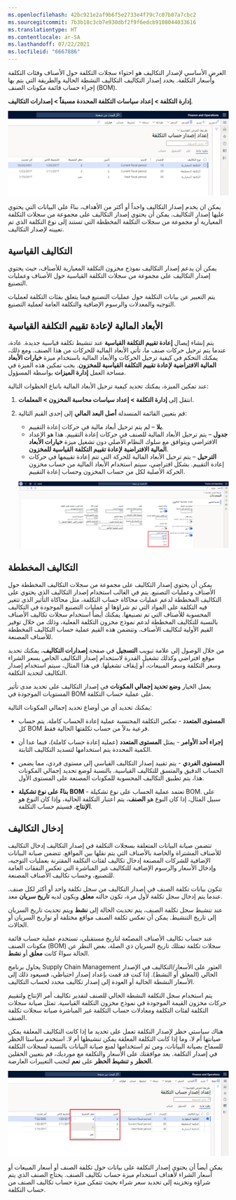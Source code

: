 ```yaml
---
ms.openlocfilehash: 42bc921e2af9b6f5e2733e4f79c7c07b07a7cbc2
ms.sourcegitcommit: 7b3b18c3cb7e930dbf2f9f6edcb9108044033616
ms.translationtype: HT
ms.contentlocale: ar-SA
ms.lasthandoff: 07/22/2021
ms.locfileid: "6667886"
---
```

الغرض الأساسي لإصدار التكاليف هو احتواء سجلات التكلفة حول الأصناف وفئات التكلفة وأسعار التكلفة. يحدد إصدار التكاليف التكاليف النشطة الحالية والطريقة التي يتم بها إجراء حساب قائمة مكونات الصنف (BOM).

**إدارة التكلفة > إعداد سياسات التكلفة المحددة مسبقاً > إصدارات التكاليف**.

[![لقطة شاشة لصفحة إعداد إصدار التكاليف.](../media/costing-version.png)](../media/costing-version.png#lightbox)

يمكن ان يخدم إصدار التكاليف واحداً أو أكثر من الأهداف، بناءً على البيانات التي يحتوي عليها إصدار التكاليف. يمكن أن يحتوي إصدار التكاليف على مجموعة من سجلات التكلفة المعيارية أو مجموعة من سجلات التكلفة المخططة التي تستند إلى نوع التكلفة الذي تم تعيينه لإصدار التكاليف.

## <a name="standard-costs"></a>التكاليف القياسية

يمكن أن يدعم إصدار التكاليف نموذج مخزون التكلفة المعيارية للأصناف، حيث يحتوي إصدار التكاليف على مجموعة من سجلات التكلفة القياسية حول الأصناف وعمليات التصنيع.

يتم التعبير عن بيانات التكلفة حول عمليات التصنيع فيما يتعلق بفئات التكلفة لعمليات التوجيه والمعدلات والرسوم الإضافية والتكلفة العامة لعملية التصنيع.

## <a name="financial-dimensions-for-the-standard-cost-revaluation"></a>الأبعاد المالية لإعادة تقييم التكلفة القياسية
يتم إنشاء إيصال **إعادة تقييم التكلفة القياسية** عند تنشيط تكلفة قياسية جديدة. عادة، عندما يتم ترحيل حركات صنف ما، تأتي الأبعاد المالية للحركات من هذا الصنف. ومع ذلك، يمكنك التحكم في كيفية ترحيل الحركات والأبعاد المالية باستخدام ميزة **خيارات الأبعاد المالية الافتراضية لإعادة تقييم التكلفة القياسية للمخزون**. يجب تمكين هذه الميزة في مساحة العمل **إدارة الميزات** بواسطة المسؤول.

عند تمكين الميزة، يمكنك تحديد كيفية ترحيل الأبعاد المالية باتباع الخطوات التالية:

1.  انتقل إلى **إدارة التكلفة > إعداد سياسات محاسبة المخزون > المعلمات**. 
2.  قم بتعيين القائمة المنسدلة **أصل البعد المالي** إلى إحدى القيم التالية:
    - **بلا** – لم يتم ترحيل أبعاد مالية في حركات إعادة التقييم. 
    - **جدول** – يتم ترحيل الأبعاد المالية للصنف في حركات إعادة التقييم. هذا هو الإعداد الافتراضي ويتوافق مع سلوك النظام الأصلي دون تشغيل ميزة **خيارات الأبعاد المالية الافتراضية لإعادة تقييم التكلفة القياسية للمخزون**.
    - **الترحيل** – يتم ترحيل الأبعاد المالية للحركة التي تتم إعادة تقييمها في حركات إعادة التقييم. بشكل افتراضي، سيتم استخدام الأبعاد المالية من حساب مخزون الحركة الأصلية لكل من حساب المخزون وحساب إعادة التقييم.
 
    [![لقطة شاشة لصفحة المعلمات وأصل قائمة الأبعاد المالية.](../media/origin-financial-dimension-ss.png)](../media/origin-financial-dimension-ss.png#lightbox)


## <a name="planned-costs"></a>التكاليف المخططة

يمكن أن يحتوي إصدار التكاليف على مجموعة من سجلات التكاليف المخططة حول الأصناف وعمليات التصنيع. يتم في الغالب استخدام إصدار التكاليف الذي يحتوي على التكاليف المخططة لدعم عمليات محاكاة حساب التكلفة، مثل محاكاة التأثير الذي تتغير فيه التكلفة على المواد التي تم شراؤها أو عمليات التصنيع الموجودة في التكاليف المحسوبة للأصناف التي تم تصنيعها. يمكنك أيضاً استخدام سجلات تكاليف الأصناف بالنسبة للتكاليف المخططة لدعم نموذج مخزون التكلفة الفعلية، وذلك من خلال توفير القيم الأولية لتكاليف الأصناف. وتتضمن هذه القيم عملية حساب التكاليف المخططة للأصناف المصنعة.

من خلال الوصول إلى علامة تبويب **التسجيل** في صفحة **إصدارات التكاليف**، يمكنك تحديد موقع افتراضي وكذلك تشغيل القدرة لاستخدام إصدار التكاليف الخاص بسعر الشراء وسعر التكلفة وسعر المبيعات، أو إيقاف تشغيلها. في هذا المثال، سيتم استخدام إصدار التكاليف لتحديد التكلفة.

يعمل الخيار **وضع تحديد إجمالي المكونات** في إصدار التكاليف على تحديد مدى تأثير المستويات الموجودة في BOM على عملية حساب التكلفة.

يمكنك تحديد أي من أوضاع تحديد إجمالي المكونات التالية:

-   **المستوى المتعدد** - تعكس التكلفة المحتسبة عملية إعادة الحساب كاملة. يتم حساب كل BOM فرعية بدلاً من حساب تكلفتها الحالية فقط.

-   **إجراء أحد الأوامر** - يمثل **المستوى المتعدد** (عملية إعادة حساب كاملة)، فيما عدا أن الكمية المحددة يتم استخدامها لتسديد التكاليف الثابتة.

-   **المستوى الفردي** - يتم تقييد إصدار التكاليف القياسي إلى مستوى فردي، مما يضمن الحساب الدقيق والمتسق للتكاليف القياسية. بالنسبة لوضع تحديد إجمالي المكونات هذا، يتم تطبيق التكاليف المحسوبة للمكونات المصنعة على المستوى الأول.

-   **بناءً على نوع تشكيلة BOM** - تعتمد عملية الحساب على نوع تشكيلة BOM. على سبيل المثال، إذا كان النوع هو **الصنف**، يتم اعتبار التكلفة الحالية، وإذا كان النوع هو **الإنتاج**، فسيتم حساب التكلفة.


## <a name="enter-costs"></a>إدخال التكاليف

تتضمن صيانة البيانات المتعلقة بسجلات التكلفة في إصدار التكاليف إدخال التكاليف للأصناف المشتراة والخاصة بالأصناف التي يتم نقلها بين المواقع. تتضمن صيانة البيانات الإضافية للشركات المصنعة إدخال تكاليف لفئات التكلفة المقترنة بعمليات التوجيه، وإدخال الأسعار والرسوم الإضافية للتكاليف غير المباشرة التي تعكس النفقات العامة للتصنيع، وحساب تكاليف الأصناف المصنعة.

تتكون بيانات تكلفة الصنف في إصدار التكاليف من سجل تكلفة واحد أو أكثر لكل صنف. عندما يتم إدخال سجل تكلفة لأول مرة، تكون حالته **معلق** ويكون لديه **تاريخ سريان** معد.

عند تنشيط سجل تكلفة الصنف، يتم تحديث الحالة إلى **نشط** ويتم تحديث تاريخ السريان إلى تاريخ التنشيط.
يمكن أن تعكس تكلفة الصنف مواقع مختلفة أو تواريخ السريان أو الحالات.

عند حساب تكاليف الأصناف المصنّعة لتاريخ مستقبلي، تستخدم عملية حساب قائمة مكونات الصنف (BOM) سجلات تكلفة تمتلك تاريخ السريان ذي الصلة، بغض النظر عن الحالة سواءً كانت **معلق** أو **نشط**.

يحاول برنامج Supply Chain Management العثور على الأسعار/التكاليف في الإصدار الحالي (المعلق أو النشط). إذا كنت قد قمت بإعداد إصدار احتياطي، فسيعود ذلك إلى الأسعار النشطة الحالية أو العودة إلى إصدار تكاليف محدد لحساب التكاليف.

يتم استخدام سجل التكلفة النشطة الحالي للصنف لتقدير تكاليف أمر الإنتاج ولتقييم حركات مخزون القيمة الموجودة في نموذج مخزون التكلفة القياسية. تمثل صيانة سجلات التكلفة لفئات التكلفة ومعادلات حساب التكلفة غير المباشرة صيانة سجلات تكلفة الصنف.

هناك سياستي حظر لإصدار التكلفة تعمل على تحديد ما إذا كانت التكاليف المعلقة يمكن صيانتها أم لا، وما إذا كانت التكلفة المعلقة يمكن تنشيطها أم لا.
استخدم سياستا الحظر للسماح بصيانة البيانات، ومن ثم استخدامها لمنع صيانة البيانات بالنسبة لسجلات التكلفة في إصدار التكلفة. بعد موافقتك على الأسعار والتكلفة مع مورديك، قم بتعيين الحقلين **الحظر** و **تنشيط الحظر** على **نعم** لتجنب التغييرات العارضة.

[![لقطة شاشة لصفحة إعداد إصدار التكلفة تبرز حقلي الحظر وتنشيط الحظر.](../media/blocking-1.png)](../media/blocking-1.png#lightbox)

يمكن أيضاً أن يحتوي إصدار التكلفة على بيانات حول تكلفة الصنف أو أسعار المبيعات أو أسعار الشراء لأهداف استخدام ميزة حساب تكاليف الصنف. يحتاج الصنف الذي يتم شراؤه وتخزينه إلى تحديد سعر شراء بحيث تتمكن ميزة حساب تكاليف الصنف من حساب التكلفة.
